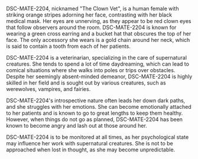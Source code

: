 DSC-MATE-2204, nicknamed "The Clown Vet", is a human female with striking orange stripes adorning her face, contrasting with her black medical mask. Her eyes are unnerving, as they appear to be red clown eyes that follow observers around the room. DSC-MATE-2204 is known for wearing a green cross earring and a bucket hat that obscures the top of her face. The only accessory she wears is a gold chain around her neck, which is said to contain a tooth from each of her patients.

DSC-MATE-2204 is a veterinarian, specializing in the care of supernatural creatures. She tends to spend a lot of time daydreaming, which can lead to comical situations where she walks into poles or trips over obstacles. Despite her seemingly absent-minded demeanor, DSC-MATE-2204 is highly skilled in her field and is sought out by various creatures, such as werewolves, vampires, and fairies.

DSC-MATE-2204's introspective nature often leads her down dark paths, and she struggles with her emotions. She can become emotionally attached to her patients and is known to go to great lengths to keep them healthy. However, when things do not go as planned, DSC-MATE-2204 has been known to become angry and lash out at those around her.

DSC-MATE-2204 is to be monitored at all times, as her psychological state may influence her work with supernatural creatures. She is not to be approached when lost in thought, as she may become unpredictable.